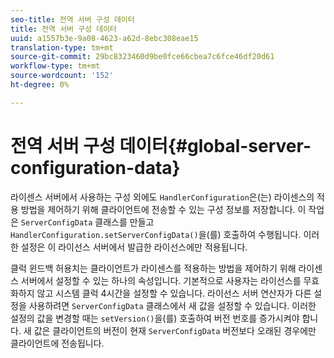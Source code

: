 ```yaml
---
seo-title: 전역 서버 구성 데이터
title: 전역 서버 구성 데이터
uuid: a1557b3e-9a08-4623-a62d-8ebc308eae15
translation-type: tm+mt
source-git-commit: 29bc8323460d9be0fce66cbea7c6fce46df20d61
workflow-type: tm+mt
source-wordcount: '152'
ht-degree: 0%

---
```



# 전역 서버 구성 데이터{#global-server-configuration-data}

라이센스 서버에서 사용하는 구성 외에도 `HandlerConfiguration`은(는) 라이센스의 적용 방법을 제어하기 위해 클라이언트에 전송할 수 있는 구성 정보를 저장합니다. 이 작업은 `ServerConfigData` 클래스를 만들고 `HandlerConfiguration.setServerConfigData()`을(를) 호출하여 수행됩니다. 이러한 설정은 이 라이선스 서버에서 발급한 라이선스에만 적용됩니다.

클럭 윈드백 허용치는 클라이언트가 라이센스를 적용하는 방법을 제어하기 위해 라이센스 서버에서 설정할 수 있는 하나의 속성입니다. 기본적으로 사용자는 라이선스를 무효화하지 않고 시스템 클럭 4시간을 설정할 수 있습니다. 라이선스 서버 연산자가 다른 설정을 사용하려면 `ServerConfigData` 클래스에서 새 값을 설정할 수 있습니다. 이러한 설정의 값을 변경할 때는 `setVersion()`을(를) 호출하여 버전 번호를 증가시켜야 합니다. 새 값은 클라이언트의 버전이 현재 `ServerConfigData` 버전보다 오래된 경우에만 클라이언트에 전송됩니다.
